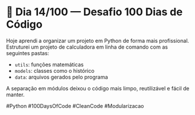 # 📅 Dia 14/100 — Desafio 100 Dias de Código

Hoje aprendi a organizar um projeto em Python de forma mais profissional. Estruturei um projeto de calculadora em linha de comando com as seguintes pastas:

- `utils`: funções matemáticas
- `models`: classes como o histórico
- `data`: arquivos gerados pelo programa

A separação em módulos deixou o código mais limpo, reutilizável e fácil de manter.

#Python #100DaysOfCode #CleanCode #Modularizacao
